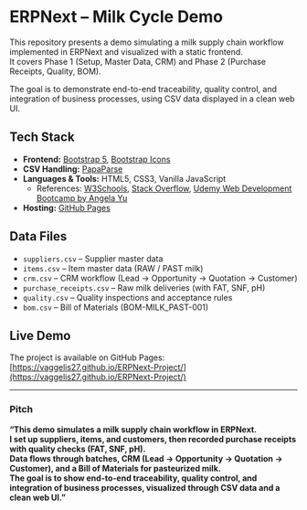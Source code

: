 # ERPNext – Milk Cycle Demo

This repository presents a demo simulating a milk supply chain workflow implemented in ERPNext and visualized with a static frontend.  
It covers Phase 1 (Setup, Master Data, CRM) and Phase 2 (Purchase Receipts, Quality, BOM).  

The goal is to demonstrate end-to-end traceability, quality control, and integration of business processes, using CSV data displayed in a clean web UI.

## Tech Stack

- **Frontend:** [Bootstrap 5](https://getbootstrap.com/), [Bootstrap Icons](https://icons.getbootstrap.com/)  
- **CSV Handling:** [PapaParse](https://www.papaparse.com/)  
- **Languages & Tools:** HTML5, CSS3, Vanilla JavaScript  
  - References: [W3Schools](https://www.w3schools.com/), [Stack Overflow](https://stackoverflow.com/), [Udemy Web Development Bootcamp by Angela Yu](https://www.udemy.com/course/the-complete-web-development-bootcamp/)  
- **Hosting:** [GitHub Pages](https://pages.github.com/)

## Data Files

- `suppliers.csv` – Supplier master data  
- `items.csv` – Item master data (RAW / PAST milk)  
- `crm.csv` – CRM workflow (Lead → Opportunity → Quotation → Customer)  
- `purchase_receipts.csv` – Raw milk deliveries (with FAT, SNF, pH)  
- `quality.csv` – Quality inspections and acceptance rules  
- `bom.csv` – Bill of Materials (BOM-MILK_PAST-001)  

## Live Demo

The project is available on GitHub Pages:  
[https://vaggelis27.github.io/ERPNext-Project/](https://vaggelis27.github.io/ERPNext-Project/)

---

### Pitch

**“This demo simulates a milk supply chain workflow in ERPNext.  
I set up suppliers, items, and customers, then recorded purchase receipts with quality checks (FAT, SNF, pH).  
Data flows through batches, CRM (Lead → Opportunity → Quotation → Customer), and a Bill of Materials for pasteurized milk.  
The goal is to show end-to-end traceability, quality control, and integration of business processes, visualized through CSV data and a clean web UI.”**
